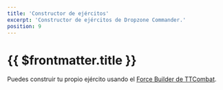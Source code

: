 ```yaml
---
title: 'Constructor de ejércitos'
excerpt: 'Constructor de ejércitos de Dropzone Commander.'
position: 9
---
```


# {{ $frontmatter.title }}

<script setup>
  import { data as api } from '/es.dzc.api.data'
  const view = 'full'
  const name = 'Resistance Fighters'
</script>

Puedes construir tu propio ejército usando el [Force Builder de TTCombat](https://dropzonecommander.com/forcebuilder).

<TroopCard :api="api" :name="name" :view="view" />
